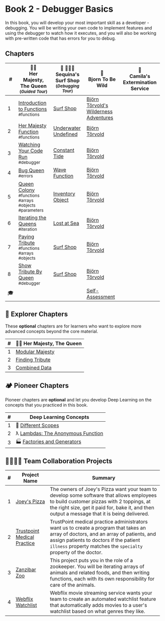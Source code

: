 # Book 2 - Debugger Basics

In this book, you will develop your most important skill as a developer - debugging. You will be writing your own code to implement features and using the debugger to watch how it executes, and you will also be working with pre-written code that has errors for you to debug.

## Chapters

| #   | 👸🏽 <br/> Her Majesty, The Queen <br/><sub>(_Guided Tour_)</sub> | 🌊 🏄🏾‍♂️ <br/> Sequina's Surf Shop <br/><sub>(_Debugging Tour_)</sub> | 🐻 <br/> Bjorn To Be Wild | 🐜 <br/>Camila's Extermination Service |
| --- | --- | --- | --- | --- |
| 1   | [Introduction to Functions](./chapters/QUEEN_INTRO.md) <br/> <sub style="font-size:0.85rem;">#functions</sub> | [Surf Shop](./chapters/SURF_INTRO.md) | [Björn Tôrvold's Wilderness Adventures](./chapters/BJORN_INTRO.md) |  |
| 2 | [Her Majesty Function](./chapters/QUEEN_HAIL.md) <br/> <sub style="font-size:0.85rem;">#functions</sub> | [Underwater Undefined](./chapters/SURF_UNDEFINED.md) | [Björn Tôrvold](./chapters/BJORN_INTRO.md) |  |
| 3 | [Watching Your Code Run](./chapters/QUEEN_DEBUGGER.md) <br/> <sub style="font-size:0.85rem;">#debugger</sub> | [Constant Tide](./chapters/SURF_CONST.md) | [Björn Tôrvold](./chapters/BJORN_INTRO.md)|  |
| 4 | [Bug Queen](./chapters/QUEEN_ERRORS.md) <br/> <sub style="font-size:0.85rem;">#errors</sub> | [Wave Function](./chapters/SURF_NOT_A_FUNCTION.md) | [Björn Tôrvold](./chapters/BJORN_INTRO.md)|  |
| 5 | [Queen Colony](./chapters/QUEEN_COLLECTION.md) <br/> <sub style="font-size:0.85rem;">#functions #arrays #objects #parameters</sub> | [Inventory Object](./chapters/SURF_OBJECT.md) | [Björn Tôrvold](./chapters/BJORN_INTRO.md) |  |
| 6 | [Iterating the Queens](./chapters/QUEEN_ITERATION.md) <br/> <sub style="font-size:0.85rem;">#iteration</sub> | [Lost at Sea](./chapters/SURF_ARRAY_PROPERTIES.md) | [Björn Tôrvold](./chapters/BJORN_INTRO.md) |  |
| 7 | [Paying Tribute](./chapters/QUEEN_TRIBUTE.md) <br/> <sub style="font-size:0.85rem;">#functions #arrays #objects</sub> | [Surf Shop](./chapters/SURF_INTRO.md) | [Björn Tôrvold](./chapters/BJORN_INTRO.md) |
| 8 | [Show Tribute By Queen](./chapters/QUEEN_QUEEN_TRIBUTE.md) <br/> <sub style="font-size:0.85rem;">#debugger</sub> | [Surf Shop](./chapters/SURF_INTRO.md) | [Björn Tôrvold](./chapters/BJORN_INTRO.md) |  |
| 🎓 |  |  | [Self-Assessment](./chapters/DEBUGGER_ASSESSMENT.md) |  |

## 🧭 Explorer Chapters

These **optional** chapters are for learners who want to explore more advanced concepts beyond the core material.

| # | 👸🏽 Her Majesty, The Queen |
|--|--|
| 1 | [Modular Majesty](./chapters/QUEEN_EC_MODULAR.md) |
| 2 | [Finding Tribute](./chapters/QUEEN_EC_ARRAY_FIND.md) |
| 3 | [Combined Data](./chapters/QUEEN_EC_DATABASE.md) |


## 🏕 Pioneer Chapters

Pioneer chapters are **optional** and let you develop Deep Learning on the concepts that you practiced in this book.

| #   | Deep Learning Concepts |
| --- | ---------------------- |
| 1   | 🔭 [Different Scopes](./chapters/JS_SCOPE.md)                  |
| 2   | ƛ [Lambdas: The Anonymous Function](./chapters/FUNCTIONS_LAMBDA.md) |
| 3   | 🏭 [Factories and Generators](./chapters/FACTORY_GENERATOR.md)      |

## 👩‍👩‍👧‍👦 Team Collaboration Projects

| #   | Project Name | Summary |
| --- | ------------ | ------- |
| 1   | [Joey's Pizza](https://codesandbox.io/s/joeys-pizza-book-2-uckguz)  | The owners of Joey's Pizza want your team to develop some software that allows employees to build customer pizzas with 2 toppings, at the right size, get it paid for, bake it, and then output a message that it is being delivered. |
| 2   | [Trustpoint Medical Practice](https://codesandbox.io/s/trustpoint-medical-practice-book-2-zgs0iy) | TrustPoint medical practice administrators want us to create a program that takes an array of doctors, and an array of patients, and assign patients to doctors if the patient `illness` property matches the `specialty` property of the doctor. |
| 3   | [Zanzibar Zoo](https://codesandbox.io/s/book-2-zanzibar-zoo-syq2ny)  | This project puts you in the role of a zookeeper. You will be iterating arrays of animals and related foods, and then writing functions, each with its own responsibility for care of the animals. |
| 4   | [Webflix Watchlist](https://codesandbox.io/s/webflix-watchlist-uwclyt)  | Webflix movie streaming service wants your team to create an automated watchlist feature that automatically adds movies to a user's watchlist based on what genres they like. |
